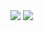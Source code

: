 <img src="https://wx4.sinaimg.cn/mw690/6a22f637ly1g8imhfo0sjj222o340kjl.jpg">
<img src="https://wx4.sinaimg.cn/mw690/6a22f637ly1g8hnopkesfj20v61ji7h0.jpg">